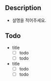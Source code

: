 ## Description

- 설명을 적어주세요.

## Todo

- title
  - [ ] todo
  - [ ] todo
- title
  - [ ] todo
  - [ ] todo